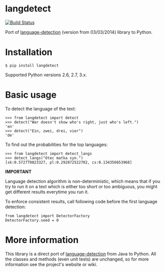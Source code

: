 langdetect
==========

[![Build Status](https://travis-ci.org/Mimino666/langdetect.svg?branch=master)](https://travis-ci.org/Mimino666/langdetect)

Port of [language-detection](https://code.google.com/p/language-detection/) (version from 03/03/2014) library to Python.


Installation
============

    $ pip install langdetect


Supported Python versions 2.6, 2.7, 3.x.


Basic usage
===========

To detect the language of the text:

    >>> from langdetect import detect
    >>> detect("War doesn't show who's right, just who's left.")
    'en'
    >>> detect("Ein, zwei, drei, vier")
    'de'

To find out the probabilities for the top languages:

    >>> from langdetect import detect_langs
    >>> detect_langs("Otec matka syn.")
    [sk:0.572770823327, pl:0.292872522702, cs:0.134356653968]

**IMPORTANT**

Language detection algorithm is non-deterministic, which means that if you try to run it on a text which is either too short or too ambiguous, you might get different results everytime you run it.

To enforce consistent results, call following code before the first language detection:

    from langdetect import DetectorFactory
    DetectorFactory.seed = 0


More information
================

This library is a direct port of [language-detection](https://code.google.com/p/language-detection/) from Java to Python. All the classes and methods (even unit tests) are unchanged, so for more information see the project's website or wiki.

